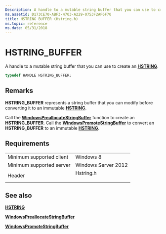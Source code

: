 ```yaml
---
Description: A handle to a mutable string buffer that you can use to create an HSTRING.
ms.assetid: D173CE70-ABF3-4703-A229-0753F2AF6F70
title: HSTRING_BUFFER (Hstring.h)
ms.topic: reference
ms.date: 05/31/2018
---
```


# HSTRING\_BUFFER

A handle to a mutable string buffer that you can use to create an [**HSTRING**](hstring.md).


```C++
typedef HANDLE HSTRING_BUFFER;
```



## Remarks

**HSTRING\_BUFFER** represents a string buffer that you can modify before converting it to an immutable [**HSTRING**](hstring.md).

Call the [**WindowsPreallocateStringBuffer**](https://msdn.microsoft.com/en-us/library/BR224638(v=VS.85).aspx) function to create an **HSTRING\_BUFFER**. Call the [**WindowsPromoteStringBuffer**](https://msdn.microsoft.com/en-us/library/BR224639(v=VS.85).aspx) to convert an **HSTRING\_BUFFER** to an immutable [**HSTRING**](hstring.md).

## Requirements



|                                     |                                                                                      |
|-------------------------------------|--------------------------------------------------------------------------------------|
| Minimum supported client<br/> | Windows 8<br/>                                                                 |
| Minimum supported server<br/> | Windows Server 2012<br/>                                                       |
| Header<br/>                   | <dl> <dt>Hstring.h</dt> </dl> |



## See also

<dl> <dt>


</dt> <dt>

[**HSTRING**](hstring.md)
</dt> <dt>

[**WindowsPreallocateStringBuffer**](https://msdn.microsoft.com/en-us/library/BR224638(v=VS.85).aspx)
</dt> <dt>

[**WindowsPromoteStringBuffer**](https://msdn.microsoft.com/en-us/library/BR224639(v=VS.85).aspx)
</dt> </dl>

 

 




